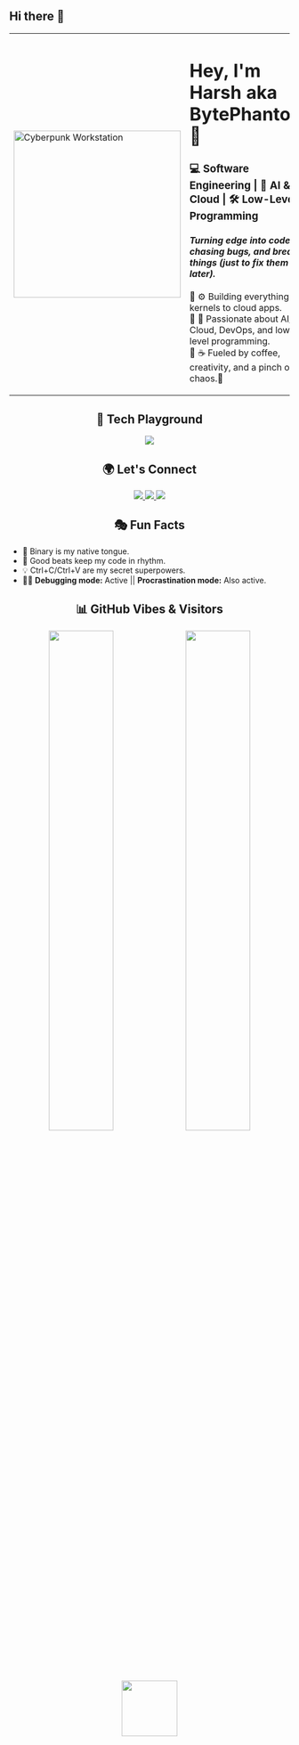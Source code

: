## Hi there 👋

<!-- Profile Section -->
<table align="center">
  <tr>
    <td>
      <img src="https://media.giphy.com/media/v1.Y2lkPTc5MGI3NjExZnIxcjgwOTBndjJvdXhxMGpveTV4eW9iNGJpdm1ia3E5cGNjZXRqaSZlcD12MV9naWZzX3NlYXJjaCZjdD1n/cO8j0B6L5bKu6YOMh7/giphy.gif" width="300px" alt="Cyberpunk Workstation">
    </td>
    <td>
      <h1><strong>Hey, I'm Harsh aka BytePhantom! 🖤</strong></h1>
      <h3>💻 Software Engineering | 🚀 AI & Cloud | 🛠 Low-Level Programming</h3>
      <h4><i>Turning edge into code, chasing bugs, and breaking things (just to fix them later).</i></h4>
      <p>
        🔹 ⚙️ Building everything from kernels to cloud apps.<br>
        🔹 🔐 Passionate about AI/ML, Cloud, DevOps, and low-level programming.<br>
        🔹 ☕ Fueled by coffee, creativity, and a pinch of chaos.👾
      </p>
    </td>
  </tr>
</table>

<!-- Tech Stack Section -->
<h2 align="center">🚀 Tech Playground</h2>
<p align="center">
  <img src="https://skillicons.dev/icons?i=cpp,python,js,c,html,css,react,nodejs,mongodb,postgresql,redis,linux,bash,git,github,gitlab,aws,gcp,docker,kubernetes,nginx,tensorflow,colab,pytorch,opencv,figma,photoshop,illustrator,canva,pytest,cisco" />
</p>

<!-- Social Media Section -->
<h2 align="center">🌍 Let's Connect</h2>
<p align="center">
  <a href="https://linkedin.com/in/harsh-kumar-453a32236">
    <img src="https://img.shields.io/badge/LinkedIn-%230077B5.svg?style=for-the-badge&logo=linkedin&logoColor=white">
  </a>
  <a href="https://twitter.com/@text2hk">
    <img src="https://img.shields.io/badge/Twitter-%231DA1F2.svg?style=for-the-badge&logo=twitter&logoColor=white">
  </a>
  <a href="mailto:text2hk@gmail.com">
    <img src="https://img.shields.io/badge/Email-%23D14836.svg?style=for-the-badge&logo=gmail&logoColor=white">
  </a>
</p>

<!-- Fun Facts Section -->
<h2 align="center">🎭 Fun Facts</h2>
<ul>
  <li>🧠 Binary is my native tongue.</li>
  <li>🎵 Good beats keep my code in rhythm.</li>
  <li>💡 Ctrl+C/Ctrl+V are my secret superpowers.</li>
  <li>🧑‍💻 <strong>Debugging mode:</strong> Active || <strong>Procrastination mode:</strong> Also active.</li>
</ul>

<!-- GitHub Stats & Visitors Section -->
<h2 align="center">📊 GitHub Vibes & Visitors</h2>
<p align="center">
  <img width="48%" src="https://github-readme-streak-stats.herokuapp.com/?user=I-harsh-kumar&theme=tokyonight" />
  <img width="48%" src="https://github-readme-stats.vercel.app/api?username=I-harsh-kumar&show_icons=true&theme=tokyonight" />
</p>
<p align="center">
  <img width="100px" src="https://komarev.com/ghpvc/?username=I-harsh-kumar&label=Visitors&color=5B84B1&style=flat">
</p>
